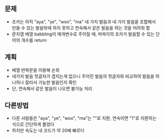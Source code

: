 ## 문제
- 조카는 아직 "aya", "ye", "woo", "ma" 네 가지 발음과 네 가지 발음을 조합해서 만들 수 있는 발음밖에 하지 못하고 연속해서 같은 발음을 하는 것을 어려워 함
- 문자열 배열 babbling이 매개변수로 주어질 때, 머쓱이의 조카가 발음할 수 있는 단어의 개수를 return

## 계획
- 배열 반복문을 이용해 순회
- 네가지 발음 첫글자가 겹치는게 없으니 주어진 발음의 첫글자와 비교하여 발음을 하나하나 잘라서 가능한 발음인지 확인
- 단, 연속해서 같은 발음이 나오면 불가능 처리

## 다른방법
- 다른 사람들은 "aya", "ye", "woo", "ma"는 ""로 치환, 연속이면 "1"로 치환하는 식으로 간단하게 풀었다
- 하지만 속도는 내 코드가 약 20배 빠르다